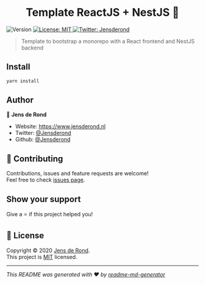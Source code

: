 <h1 align="center">Template ReactJS + NestJS 💼</h1>
<p>
  <img alt="Version" src="https://img.shields.io/badge/version-0.1-blue.svg?cacheSeconds=2592000" />
  <a href="LICENSE" target="_blank">
    <img alt="License: MIT" src="https://img.shields.io/badge/License-MIT-yellow.svg" />
  </a>
  <a href="https://twitter.com/Jensderond" target="_blank">
    <img alt="Twitter: Jensderond" src="https://img.shields.io/twitter/follow/Jensderond.svg?style=social" />
  </a>
</p>

> Template to bootstrap a monorepo with a React frontend and NestJS backend

## Install

```sh
yarn install
```

## Author

👤 **Jens de Rond**

* Website: https://www.jensderond.nl
* Twitter: [@Jensderond](https://twitter.com/Jensderond)
* Github: [@Jensderond](https://github.com/Jensderond)

## 🤝 Contributing

Contributions, issues and feature requests are welcome!<br />Feel free to check [issues page](https://github.com/Jensderond/react-nestjs-template/issues). 

## Show your support

Give a ⭐️ if this project helped you!

## 📝 License

Copyright © 2020 [Jens de Rond](https://github.com/Jensderond).<br />
This project is [MIT](https://github.com/Jensderond/LICENSE) licensed.

***
_This README was generated with ❤️ by [readme-md-generator](https://github.com/kefranabg/readme-md-generator)_